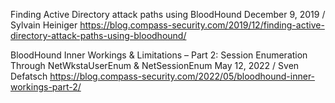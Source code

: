 Finding Active Directory attack paths using BloodHound
December 9, 2019 / Sylvain Heiniger
https://blog.compass-security.com/2019/12/finding-active-directory-attack-paths-using-bloodhound/

BloodHound Inner Workings & Limitations – Part 2: Session Enumeration Through NetWkstaUserEnum & NetSessionEnum
May 12, 2022 / Sven Defatsch
https://blog.compass-security.com/2022/05/bloodhound-inner-workings-part-2/